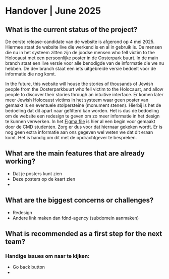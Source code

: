 # Handover | June 2025

## What is the current status of the project?
De eerste release-candidate van de website is afgerond op 4 mei 2025.
Hiermee staat de website live die werkend is en al in gebruik is.
De mensen die nu in het systeem zitten zijn de joodse mensen who fell victim to the Holocaust met een persoonlijke poster in de Oosterpark buurt.
In de main branch staat een live versie voor alle benodigde van de informatie die we nu hebben.
De dev branch staat een iets uitgebreide versie bedoelt voor de informatie die nog komt.

In the future, this website will house the stories of thousands of Jewish people from the Oosterparkbuurt who fell victim to the Holocaust, 
and allow people to discover their stories through an intuitive interface.
Er komen later meer Jewish Holocaust victims in het systeem waar geen poster van gemaakt is en eventuele stolpersteine (monument stenen). 
Hierbij is het de bedoeling dat dit apart naar gefilterd kan worden.
Het is dus de bedoeling om de website een redesign te geven om zo meer informatie in het design te kunnen verwerken. 
In het [Figma file](https://www.figma.com/design/bHh40tuxL1RjtEcWVJpZjF/Atlas-40-45?node-id=0-1&t=EaUPwnSQPBKCCWbI-1) is hier al een begin voor gemaakt door de CMD studenten. 
Zorg er dus voor dat hiernaar gekeken wordt. Er is nog geen extra informatie aan ons gegeven wel weten we dat dit eraan komt. 
Het is handig om dit met de opdrachtgever te bespreken.

## What are the main features that are already working?
- Dat je posters kunt zien
- Deze posters op de kaart zien
- 

## What are the biggest concerns or challenges?
- Redesign
- Andere link maken dan fdnd-agency (subdomein aanmaken)

## What is recommended as a first step for the next team?

### Handige issues om naar te kijken:
- Go back button
- 
